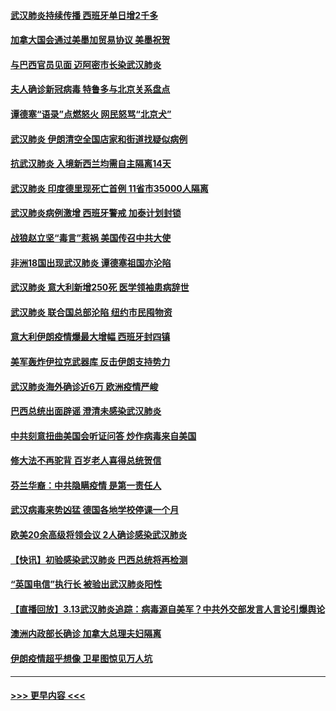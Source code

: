 #### [武汉肺炎持续传播 西班牙单日增2千多](../pages/prog202/a102799649.md?t=03150002) 
#### [加拿大国会通过美墨加贸易协议  美墨祝贺](../pages/prog202/a102799636.md?t=03150002) 
#### [与巴西官员见面 迈阿密市长染武汉肺炎](../pages/prog202/a102799484.md?t=03150002) 
#### [夫人确诊新冠病毒 特鲁多与北京关系盘点](../pages/prog202/a102799474.md?t=03150002) 
#### [谭德塞“语录”点燃怒火 网民怒骂“北京犬”](../pages/prog202/a102799480.md?t=03150002) 
#### [武汉肺炎 伊朗清空全国店家和街道找疑似病例](../pages/prog202/a102799451.md?t=03150002) 
#### [抗武汉肺炎 入境新西兰均需自主隔离14天](../pages/prog202/a102799406.md?t=03150002) 
#### [武汉肺炎 印度德里现死亡首例 11省市35000人隔离](../pages/prog202/a102799379.md?t=03150002) 
#### [武汉肺炎病例激增 西班牙警戒 加泰计划封锁](../pages/prog202/a102799338.md?t=03150002) 
#### [战狼赵立坚“毒言”惹祸 美国传召中共大使](../pages/prog202/a102799314.md?t=03150002) 
#### [非洲18国出现武汉肺炎 谭德塞祖国亦沦陷](../pages/prog202/a102799302.md?t=03150002) 
#### [武汉肺炎 意大利新增250死 医学领袖患病辞世](../pages/prog202/a102799253.md?t=03150002) 
#### [武汉肺炎 联合国总部沦陷 纽约市民囤物资](../pages/prog202/a102799239.md?t=03150002) 
#### [意大利伊朗疫情爆最大增幅 西班牙封四镇](../pages/prog202/a102798969.md?t=03150002) 
#### [美军轰炸伊拉克武器库 反击伊朗支持势力](../pages/prog202/a102799127.md?t=03150002) 
#### [武汉肺炎海外确诊近6万 欧洲疫情严峻](../pages/prog202/a102799147.md?t=03150002) 
#### [巴西总统出面辟谣  澄清未感染武汉肺炎](../pages/prog202/a102799066.md?t=03150002) 
#### [中共刻意扭曲美国会听证问答 炒作病毒来自美国](../pages/prog202/a102799022.md?t=03150002) 
#### [修大法不再驼背 百岁老人喜得总统贺信](../pages/prog202/a102799026.md?t=03150002) 
#### [芬兰华裔：中共隐瞒疫情 是第一责任人](../pages/prog202/a102798951.md?t=03150002) 
#### [武汉病毒来势凶猛 德国各地学校停课一个月](../pages/prog202/a102798978.md?t=03150002) 
#### [欧美20余高级将领会议 2人确诊感染武汉肺炎](../pages/prog202/a102798930.md?t=03150002) 
#### [【快讯】初验感染武汉肺炎 巴西总统将再检测](../pages/prog202/a102798917.md?t=03150002) 
#### [“英国电信”执行长 被验出武汉肺炎阳性](../pages/prog202/a102798904.md?t=03150002) 
#### [【直播回放】3.13武汉肺炎追踪：病毒源自美军？中共外交部发言人言论引爆舆论](../pages/prog202/a102798842.md?t=03150002) 
#### [澳洲内政部长确诊 加拿大总理夫妇隔离](../pages/prog202/a102798781.md?t=03150002) 
#### [伊朗疫情超乎想像 卫星图惊见万人坑](../pages/prog202/a102798711.md?t=03150002) 

----
#### [ >>> 更早内容 <<< ](../indexes/prog202-earlier.md)
